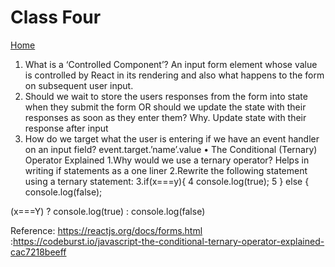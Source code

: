 # Class Four

[Home](https://daviey52.github.io/reading-notes/)

1. What is a ‘Controlled Component’?
An input form element whose value is controlled by React in its rendering and also what happens to the form on subsequent user input.
2. Should we wait to store the users responses from the form into state when they submit the form OR should we update the state with their responses as soon as they enter them? Why.
Update state with their response after input
3. How do we target what the user is entering if we have an event handler on an input field?
event.target.’name’.value
• The Conditional (Ternary) Operator Explained
1.Why would we use a ternary operator?
Helps in writing if statements as a one liner
2.Rewrite the following statement using a ternary statement:
3.if(x===y){
4  console.log(true);
5 } else {
 console.log(false);

(x===Y) ? console.log(true) : console.log(false)

Reference: <https://reactjs.org/docs/forms.html>
         :<https://codeburst.io/javascript-the-conditional-ternary-operator-explained-cac7218beeff>
